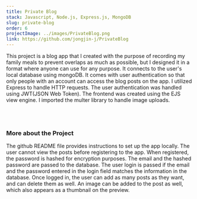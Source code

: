 ```yaml
---
title: Private Blog
stack: Javascript, Node.js, Express.js, MongoDB
slug: private-blog
order: 6
projectImage: ../images/PrivateBlog.png
link: https://github.com/jongjin-j/PrivateBlog
---
```


This project is a blog app that I created with the purpose of recording my family meals to prevent overlaps as much as possible, but I designed it in a format where anyone can use for any purpose. It connects to the user's local database using mongoDB. It comes with user authentication so that only people with an account can access the blog posts on the app. I utilized Express to handle HTTP requests. The user authentication was handled using JWT(JSON Web Token). The frontend was created using the EJS view engine. I imported the multer library to handle image uploads. 

<br/><br/>

### More about the Project

The github README file provides instructions to set up the app locally. The user cannot view the posts before registering to the app. When registered, the password is hashed for encryption purposes. The email and the hashed password are passed to the database. The user login is passed if the email and the password entered in the login field matches the information in the database. Once logged in, the user can add as many posts as they want, and can delete them as well. An image can be added to the post as well, which also appears as a thumbnail on the preview.